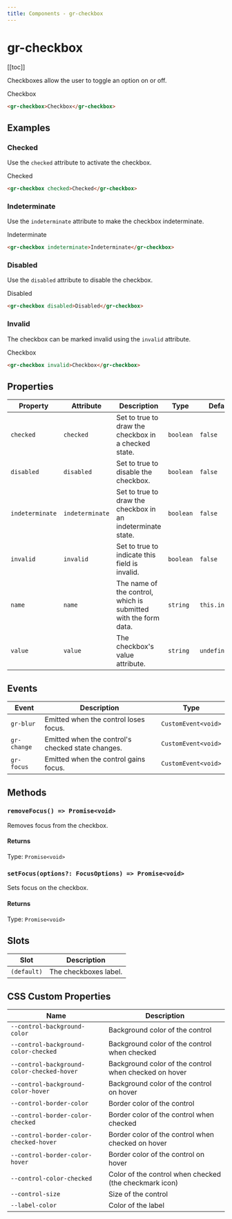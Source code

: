 ```yaml
---
title: Components - gr-checkbox
---
```


# gr-checkbox

[[toc]]

Checkboxes allow the user to toggle an option on or off.

<gr-checkbox>Checkbox</gr-checkbox>

```html
<gr-checkbox>Checkbox</gr-checkbox>
```

## Examples

### Checked

Use the `checked` attribute to activate the checkbox.

<gr-checkbox checked>Checked</gr-checkbox>

```html
<gr-checkbox checked>Checked</gr-checkbox>
```

### Indeterminate

Use the `indeterminate` attribute to make the checkbox indeterminate.

<gr-checkbox indeterminate>Indeterminate</gr-checkbox>

```html
<gr-checkbox indeterminate>Indeterminate</gr-checkbox>
```

### Disabled

Use the `disabled` attribute to disable the checkbox.

<gr-checkbox disabled>Disabled</gr-checkbox>

```html
<gr-checkbox disabled>Disabled</gr-checkbox>
```

### Invalid

The checkbox can be marked invalid using the `invalid` attribute.

<gr-checkbox invalid>Checkbox</gr-checkbox>

```html
<gr-checkbox invalid>Checkbox</gr-checkbox>
```

## Properties

| Property        | Attribute       | Description                                                     | Type      | Default        |
| --------------- | --------------- | --------------------------------------------------------------- | --------- | -------------- |
| `checked`       | `checked`       | Set to true to draw the checkbox in a checked state.            | `boolean` | `false`        |
| `disabled`      | `disabled`      | Set to true to disable the checkbox.                            | `boolean` | `false`        |
| `indeterminate` | `indeterminate` | Set to true to draw the checkbox in an indeterminate state.     | `boolean` | `false`        |
| `invalid`       | `invalid`       | Set to true to indicate this field is invalid.                  | `boolean` | `false`        |
| `name`          | `name`          | The name of the control, which is submitted with the form data. | `string`  | `this.inputId` |
| `value`         | `value`         | The checkbox's value attribute.                                 | `string`  | `undefined`    |

## Events

| Event       | Description                                       | Type                |
| ----------- | ------------------------------------------------- | ------------------- |
| `gr-blur`   | Emitted when the control loses focus.             | `CustomEvent<void>` |
| `gr-change` | Emitted when the control's checked state changes. | `CustomEvent<void>` |
| `gr-focus`  | Emitted when the control gains focus.             | `CustomEvent<void>` |

## Methods

### `removeFocus() => Promise<void>`

Removes focus from the checkbox.

#### Returns

Type: `Promise<void>`

### `setFocus(options?: FocusOptions) => Promise<void>`

Sets focus on the checkbox.

#### Returns

Type: `Promise<void>`

## Slots

| Slot        | Description           |
| ----------- | --------------------- |
| `(default)` | The checkboxes label. |

## CSS Custom Properties

| Name                                       | Description                                            |
| ------------------------------------------ | ------------------------------------------------------ |
| `--control-background-color`               | Background color of the control                        |
| `--control-background-color-checked`       | Background color of the control when checked           |
| `--control-background-color-checked-hover` | Background color of the control when checked on hover  |
| `--control-background-color-hover`         | Background color of the control on hover               |
| `--control-border-color`                   | Border color of the control                            |
| `--control-border-color-checked`           | Border color of the control when checked               |
| `--control-border-color-checked-hover`     | Border color of the control when checked on hover      |
| `--control-border-color-hover`             | Border color of the control on hover                   |
| `--control-color-checked`                  | Color of the control when checked (the checkmark icon) |
| `--control-size`                           | Size of the control                                    |
| `--label-color`                            | Color of the label                                     |

